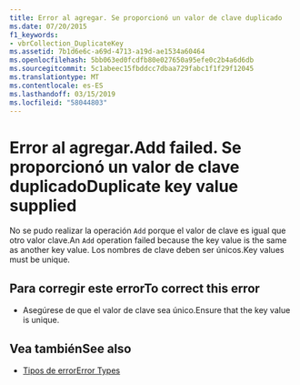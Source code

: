 ```yaml
---
title: Error al agregar. Se proporcionó un valor de clave duplicado
ms.date: 07/20/2015
f1_keywords:
- vbrCollection_DuplicateKey
ms.assetid: 7b1d6e6c-a69d-4713-a19d-ae1534a60464
ms.openlocfilehash: 5bb063ed0fcdfb80e027650a95efe0c2b4a6d6db
ms.sourcegitcommit: 5c1abeec15fbddcc7dbaa729fabc1f1f29f12045
ms.translationtype: MT
ms.contentlocale: es-ES
ms.lasthandoff: 03/15/2019
ms.locfileid: "58044803"
---
```

# <a name="add-failed-duplicate-key-value-supplied"></a><span data-ttu-id="ae085-103">Error al agregar.</span><span class="sxs-lookup"><span data-stu-id="ae085-103">Add failed.</span></span> <span data-ttu-id="ae085-104">Se proporcionó un valor de clave duplicado</span><span class="sxs-lookup"><span data-stu-id="ae085-104">Duplicate key value supplied</span></span>
<span data-ttu-id="ae085-105">No se pudo realizar la operación `Add` porque el valor de clave es igual que otro valor clave.</span><span class="sxs-lookup"><span data-stu-id="ae085-105">An `Add` operation failed because the key value is the same as another key value.</span></span> <span data-ttu-id="ae085-106">Los nombres de clave deben ser únicos.</span><span class="sxs-lookup"><span data-stu-id="ae085-106">Key values must be unique.</span></span>  
  
## <a name="to-correct-this-error"></a><span data-ttu-id="ae085-107">Para corregir este error</span><span class="sxs-lookup"><span data-stu-id="ae085-107">To correct this error</span></span>  
  
-   <span data-ttu-id="ae085-108">Asegúrese de que el valor de clave sea único.</span><span class="sxs-lookup"><span data-stu-id="ae085-108">Ensure that the key value is unique.</span></span>  
  
## <a name="see-also"></a><span data-ttu-id="ae085-109">Vea también</span><span class="sxs-lookup"><span data-stu-id="ae085-109">See also</span></span>

- [<span data-ttu-id="ae085-110">Tipos de error</span><span class="sxs-lookup"><span data-stu-id="ae085-110">Error Types</span></span>](../../visual-basic/programming-guide/language-features/error-types.md)

